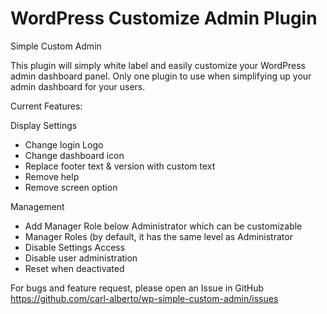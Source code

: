# WordPress Customize Admin Plugin

Simple Custom Admin

This plugin will simply white label and easily customize your WordPress admin dashboard panel. Only one plugin to use when simplifying up your admin dashboard for your users.

Current Features:

Display Settings
- Change login Logo
- Change dashboard icon
- Replace footer text & version with custom text
- Remove help
- Remove screen option

Management
- Add Manager Role below Administrator which can be customizable
- Manager Roles (by default, it has the same level as Administrator
- Disable Settings Access
- Disable user administration
- Reset when deactivated


For bugs and feature request, please open an Issue in GitHub https://github.com/carl-alberto/wp-simple-custom-admin/issues
